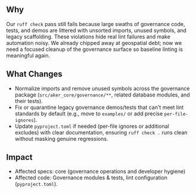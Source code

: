 ## Why
Our `ruff check` pass still fails because large swaths of governance code, tests, and demos are littered with unsorted imports, unused symbols, and legacy scaffolding. These violations hide real lint failures and make automation noisy. We already chipped away at geospatial debt; now we need a focused cleanup of the governance surface so baseline linting is meaningful again.

## What Changes
- Normalize imports and remove unused symbols across the governance package (`src/aker_core/governance/**`, related database modules, and their tests).
- Fix or quarantine legacy governance demos/tests that can't meet lint standards by default (e.g., move to `examples/` or add precise `per-file-ignores`).
- Update `pyproject.toml` if needed (per-file ignores or additional excludes) with clear documentation, ensuring `ruff check .` runs clean without masking genuine regressions.

## Impact
- Affected specs: core (governance operations and developer hygiene)
- Affected code: Governance modules & tests, lint configuration (`pyproject.toml`).
